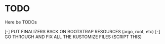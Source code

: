 # TODO

Here be TODOs


[-] PUT FINALIZERS BACK ON BOOTSTRAP RESOURCES (argo, root, etc)
[-] GO THROUGH AND FIX ALL THE KUSTOMIZE FILES (SCRIPT THIS)
